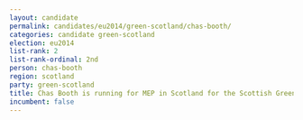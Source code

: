 ```yaml
---
layout: candidate
permalink: candidates/eu2014/green-scotland/chas-booth/
categories: candidate green-scotland
election: eu2014
list-rank: 2
list-rank-ordinal: 2nd
person: chas-booth
region: scotland
party: green-scotland
title: Chas Booth is running for MEP in Scotland for the Scottish Green Party
incumbent: false
---
```

